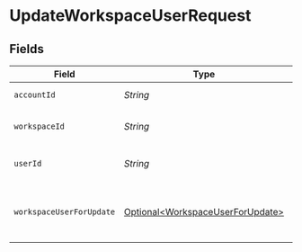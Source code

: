 # UpdateWorkspaceUserRequest


## Fields

| Field                                                                                  | Type                                                                                   | Required                                                                               | Description                                                                            |
| -------------------------------------------------------------------------------------- | -------------------------------------------------------------------------------------- | -------------------------------------------------------------------------------------- | -------------------------------------------------------------------------------------- |
| `accountId`                                                                            | *String*                                                                               | :heavy_check_mark:                                                                     | The ID of the account                                                                  |
| `workspaceId`                                                                          | *String*                                                                               | :heavy_check_mark:                                                                     | The ID of the workspace                                                                |
| `userId`                                                                               | *String*                                                                               | :heavy_check_mark:                                                                     | The ID of the user to update                                                           |
| `workspaceUserForUpdate`                                                               | [Optional\<WorkspaceUserForUpdate>](../../models/components/WorkspaceUserForUpdate.md) | :heavy_minus_sign:                                                                     | The user details to update to including the RoleId                                     |
